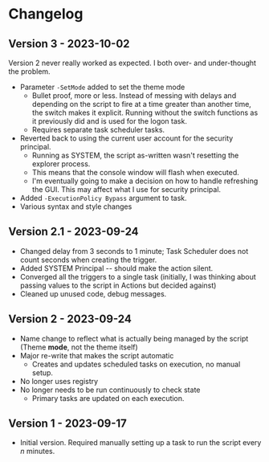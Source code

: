 # Changelog

## Version 3 - 2023-10-02

Version 2 never really worked as expected. I both over- and under-thought the problem.

- Parameter `-SetMode` added to set the theme mode
  - Bullet proof, more or less. Instead of messing with delays and depending on the script to fire at a time greater than another time, the switch makes it explicit. Running without the switch functions as it previously did and is used for the logon task.
  - Requires separate task scheduler tasks.
- Reverted back to using the current user account for the security principal.
  - Running as SYSTEM, the script as-written wasn't resetting the explorer process.
  - This means that the console window will flash when executed.
  - I'm eventually going to make a decision on how to handle refreshing the GUI. This may affect what I use for security principal.
- Added `-ExecutionPolicy Bypass` argument to task.
- Various syntax and style changes

## Version 2.1 - 2023-09-24

- Changed delay from 3 seconds to 1 minute; Task Scheduler does not count seconds when creating the trigger.
- Added SYSTEM Principal -- should make the action silent.
- Converged all the triggers to a single task (initially, I was thinking about passing values to the script in Actions but decided against)
- Cleaned up unused code, debug messages.

## Version 2 - 2023-09-24

- Name change to reflect what is actually being managed by the script (Theme **mode**, not the theme itself)
- Major re-write that makes the script automatic
  - Creates and updates scheduled tasks on execution, no manual setup.
- No longer uses registry
- No longer needs to be run continuously to check state
  - Primary tasks are updated on each execution.

## Version 1 - 2023-09-17

- Initial version. Required manually setting up a task to run the script every *n* minutes.

